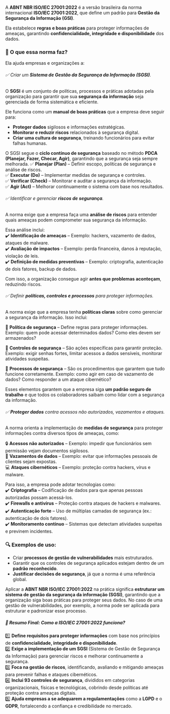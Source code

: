 


A **ABNT NBR ISO/IEC 27001:2022** é a versão brasileira da norma internacional **ISO/IEC 27001:2022**, que define um padrão para **Gestão da Segurança da Informação (GSI)**.

Ela estabelece **regras e boas práticas** para proteger informações de ameaças, garantindo **confidencialidade, integridade e disponibilidade** dos dados.

### 📌 **O que essa norma faz?**
Ela ajuda empresas e organizações a:  
###### ✅ Criar um **Sistema de Gestão da Segurança da Informação (SGSI)**.
O **SGSI** é um conjunto de políticas, processos e práticas adotadas pela organização para garantir que sua **segurança da informação** seja gerenciada de forma sistemática e eficiente.

Ele funciona como um **manual de boas práticas** que a empresa deve seguir para:

- **Proteger dados** sigilosos e informações estratégicas.
- **Monitorar e reduzir riscos** relacionados à segurança digital.
- **Criar uma cultura de segurança**, treinando funcionários para evitar falhas humanas.

O SGSI segue o **ciclo contínuo de segurança** baseado no método **PDCA (Planejar, Fazer, Checar, Agir)**, garantindo que a segurança seja sempre melhorada.
✅ **Planejar (Plan)** – Definir escopo, políticas de segurança e análise de riscos.  
✅ **Executar (Do)** – Implementar medidas de segurança e controles.  
✅ **Verificar (Check)** – Monitorar e auditar a segurança da informação.  
✅ **Agir (Act)** – Melhorar continuamente o sistema com base nos resultados.
###### ✅ Identificar e gerenciar **riscos de segurança**.  
A norma exige que a empresa faça uma **análise de riscos** para entender quais ameaças podem comprometer sua segurança da informação.

Essa análise inclui:  
✔️ **Identificação de ameaças** – Exemplo: hackers, vazamento de dados, ataques de malware.  
✔️ **Avaliação de impactos** – Exemplo: perda financeira, danos à reputação, violação de leis.  
✔️ **Definição de medidas preventivas** – Exemplo: criptografia, autenticação de dois fatores, backup de dados.

Com isso, a organização consegue agir **antes que problemas aconteçam**, reduzindo riscos.
###### ✅ Definir **políticas, controles e processos** para proteger informações.  
A norma exige que a empresa tenha **políticas claras** sobre como gerenciar a segurança da informação. Isso inclui:

📌 **Política de segurança** – Define regras para proteger informações. Exemplo: quem pode acessar determinados dados? Como eles devem ser armazenados?

📌 **Controles de segurança** – São ações específicas para garantir proteção. Exemplo: exigir senhas fortes, limitar acessos a dados sensíveis, monitorar atividades suspeitas.

📌 **Processos de segurança** – São os procedimentos que garantem que tudo funcione corretamente. Exemplo: como agir em caso de vazamento de dados? Como responder a um ataque cibernético?

Esses elementos garantem que a empresa siga **um padrão seguro de trabalho** e que todos os colaboradores saibam como lidar com a segurança da informação.
###### ✅ **Proteger dados** contra acessos não autorizados, vazamentos e ataques.
A norma orienta a implementação de **medidas de segurança** para proteger informações contra diversos tipos de ameaças, como:

🔒 **Acessos não autorizados** – Exemplo: impedir que funcionários sem permissão vejam documentos sigilosos.  
📂 **Vazamentos de dados** – Exemplo: evitar que informações pessoais de clientes sejam expostas.  
💻 **Ataques cibernéticos** – Exemplo: proteção contra hackers, vírus e malware.

Para isso, a empresa pode adotar tecnologias como:  
✔️ **Criptografia** – Codificação de dados para que apenas pessoas autorizadas possam acessá-los.  
✔️ **Firewalls e antivírus** – Proteção contra ataques de hackers e malwares.  
✔️ **Autenticação forte** – Uso de múltiplas camadas de segurança (ex.: autenticação de dois fatores).  
✔️ **Monitoramento contínuo** – Sistemas que detectam atividades suspeitas e previnem incidentes.


### 🔍 Exemplos de uso:
- Criar **processos de gestão de vulnerabilidades** mais estruturados.
- Garantir que os controles de segurança aplicados estejam dentro de um **padrão reconhecido**.
- **Justificar decisões de segurança**, já que a norma é uma referência global.

Aplicar a **ABNT NBR ISO/IEC 27001:2022** na prática significa **estruturar um sistema de gestão da segurança da informação (SGSI)**, garantindo que a organização siga boas práticas para proteger seus dados. No caso de uma gestão de vulnerabilidades, por exemplo, a norma pode ser aplicada para estruturar e padronizar esse processo.

##### 🎯 Resumo Final: Como a ISO/IEC 27001:2022 funciona?
1️⃣ **Define requisitos para proteger informações** com base nos princípios de **confidencialidade, integridade e disponibilidade**.  
2️⃣ **Exige a implementação de um SGSI** (Sistema de Gestão de Segurança da Informação) para gerenciar riscos e melhorar continuamente a segurança.  
3️⃣ **Foca na gestão de riscos**, identificando, avaliando e mitigando ameaças para prevenir falhas e ataques cibernéticos.  
4️⃣ **Inclui 93 controles de segurança**, divididos em categorias organizacionais, físicas e tecnológicas, cobrindo desde políticas até proteção contra ameaças digitais.  
5️⃣ **Ajuda empresas a se adequarem a regulamentações** como a **LGPD** e o **GDPR**, fortalecendo a confiança e credibilidade no mercado.